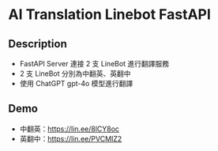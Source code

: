 # AI Translation Linebot FastAPI

## Description
- FastAPI Server 連接 2 支 LineBot 進行翻譯服務
- 2 支 LineBot 分別為中翻英、英翻中
- 使用 ChatGPT gpt-4o 模型進行翻譯

## Demo
- 中翻英：https://lin.ee/8lCY8oc
- 英翻中：https://lin.ee/PVCMIZ2
